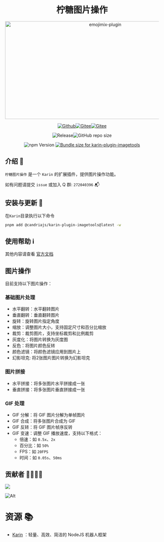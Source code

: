 # <h1 align="center">柠糖图片操作</h1>

<div align="center">
<img src="https://socialify.git.ci/CandriaJS/karin-plugin-imagetools/image?description=1&forks=1&issues=1&language=1&name=1&owner=1&pulls=1&stargazers=1&theme=Light" alt="emojimix-plugin" width="640" height="320" />

<!-- <img src="https://count.kjchmc.cn/get/@karin-plugin-imagetools?theme=moebooru" alt="柠糖图片操作"> -->

<a href="https://github.com/CandriaJS/karin-plugin-imagetools"><img src="https://img.shields.io/badge/Github-柠糖图片操作-black?style=flat-square&logo=github" alt="Github"></a><a href="https://github.com/KarinJS/Karin"><img src="https://badgen.net/npm/v/node-karin?label=Karin" alt="Gitee"></a><a href="https://qm.qq.com/q/gBs8Ri3nIQ"><img src="https://img.shields.io/badge/group-272040396-blue" alt="Gitee"></a>

<img alt="Release" src="https://badgen.net/github/release/CandriaJS/karin-plugin-imagetools/stable"><img alt="GitHub repo size" src="https://img.shields.io/github/repo-size/CandriaJS/karin-plugin-imagetools">

<img src="https://badgen.net/npm/v/@candriajs/karin-plugin-imagetools?label=karin-plugin-imagetools" alt="npm Version">
<a href="https://pkg-size.dev/@candriajs/karin-plugin-imagetools@beta"><img src="https://pkg-size.dev/badge/bundle/1606131" title="Bundle size for karin-plugin-imagetools"></a>
</div>

## 介绍 📝
`柠糖图片操作` 是一个 `Karin` 的扩展插件，提供图片操作功能。

如有问题请提交 `issue` 或加入 Q 群: `272040396` 📬

## 安装与更新 🔧

在`Karin`目录执行以下命令

```bash
pnpm add @candriajs/karin-plugin-imagetools@latest -w
```

## 使用帮助 ℹ️
其他内容请查看 [官方文档](https://docs.wuliya.cn)

## 图片操作
目前支持以下图片操作：

### 基础图片处理
- 水平翻转：水平翻转图片
- 垂直翻转：垂直翻转图片
- 旋转：旋转图片指定角度
- 缩放：调整图片大小，支持固定尺寸和百分比缩放
- 裁剪：裁剪图片，支持坐标裁剪和比例裁剪
- 灰度化：将图片转换为灰度图
- 反色：将图片颜色反转
- 颜色滤镜：将颜色滤镜应用到图片上
- 幻影坦克: 将2张图片图片转换为幻影坦克

### 图片拼接
- 水平拼接：将多张图片水平拼接成一张
- 垂直拼接：将多张图片垂直拼接成一张

### GIF 处理
- GIF 分解：将 GIF 图片分解为单帧图片
- GIF 合成：将多张图片合成为 GIF
- GIF 反转：将 GIF 图片帧序反转
- GIF 变速：调整 GIF 播放速度，支持以下格式：
  - 倍速：如 `0.5x`、`2x`
  - 百分比：如 `50%`
  - FPS：如 `20FPS`
  - 时间：如 `0.05s`、`50ms`

## 贡献者 👨‍💻👩‍💻

<a href="https://github.com/CandriaJS/karin-plugin-imagetools/graphs/contributors">
  <img src="https://contrib.rocks/image?repo=CandriaJS/karin-plugin-imagetools" />
</a>

![Alt](https://repobeats.axiom.co/api/embed/73df3435008d412e567482e27446e9467c7f9007.svg "Repobeats analytics image")

# 资源 📚

- [Karin](https://github.com/KarinJS/Karin) ：轻量、高效、简洁的 NodeJS 机器人框架
